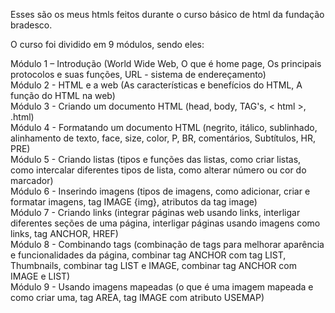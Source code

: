 Esses são os meus htmls feitos durante o curso básico de html da fundação bradesco.

O curso foi dividido em 9 módulos, sendo eles:

Módulo 1 – Introdução (World Wide Web, O que é home page, Os principais protocolos e suas funções, URL - sistema de endereçamento)<br>
Módulo 2 - HTML e a web (As características e benefícios do HTML, A função do HTML na web)<br>
Módulo 3 - Criando um documento HTML (head, body, TAG's, < html >, .html)<br>
Módulo 4 - Formatando um documento HTML (negrito, itálico, sublinhado, alinhamento de texto, face, size, color, P, BR, comentários, Subtítulos, HR, PRE)<br>
Módulo 5 - Criando listas (tipos e funções das listas, como criar listas, como intercalar diferentes tipos de lista, como alterar número ou cor do marcador)<br>
Módulo 6 - Inserindo imagens (tipos de imagens, como adicionar, criar e formatar imagens, tag IMAGE {img}, atributos da tag image)<br>
Módulo 7 - Criando links (integrar páginas web usando links, interligar diferentes seções de uma página, interligar páginas usando imagens como links, tag ANCHOR, HREF)<br>
Módulo 8 - Combinando tags (combinação de tags para melhorar aparência e funcionalidades da página, combinar tag ANCHOR com tag LIST, Thumbnails, combinar tag LIST e IMAGE, combinar tag ANCHOR com IMAGE e LIST)<br>
Módulo 9 - Usando imagens mapeadas (o que é uma imagem mapeada e como criar uma, tag AREA, tag IMAGE com atributo USEMAP)
